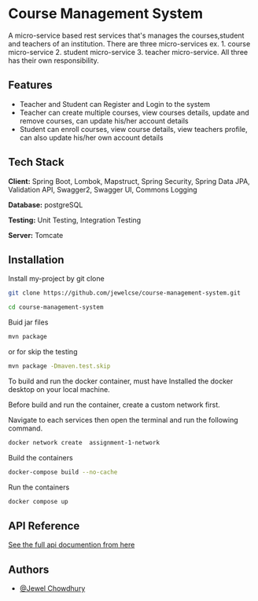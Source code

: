 
# Course Management System

A micro-service based rest services that's manages the courses,student and teachers of an institution. There are three micro-services
ex. 1. course micro-service 2. student micro-service 3. teacher micro-service. All three has their own
responsibility.



## Features

- Teacher and Student can Register and Login to the system
- Teacher can create multiple courses, view courses details, update and remove courses, can update his/her account details
- Student can enroll courses, view course details, view teachers profile, can also update his/her own account details


## Tech Stack

**Client:** Spring Boot, Lombok, Mapstruct, Spring Security, Spring Data JPA, Validation API, Swagger2, Swagger UI, Commons Logging

**Database:** postgreSQL

**Testing:** Unit Testing, Integration Testing

**Server:** Tomcate 



## Installation

Install my-project by git clone

```bash
git clone https://github.com/jewelcse/course-management-system.git
```



```bash
cd course-management-system
```
Buid jar files

```bash
mvn package
```
or for skip the testing
```bash
mvn package -Dmaven.test.skip 
```

To build and run the docker container, must have Installed the docker desktop on your local machine.

Before build and run the container, create a custom network first.

Navigate to each services then open the terminal and run the following command.
```bash
docker network create  assignment-1-network
```

Build the containers

```bash
docker-compose build --no-cache 
```

Run the containers

```bash
docker compose up
```
## API Reference
[See the full api documention from here](https://documenter.getpostman.com/view/7197408/2s7ZE1P6Xi)



## Authors

- [@Jewel Chowdhury](https://www.github.com/jewelcse)

